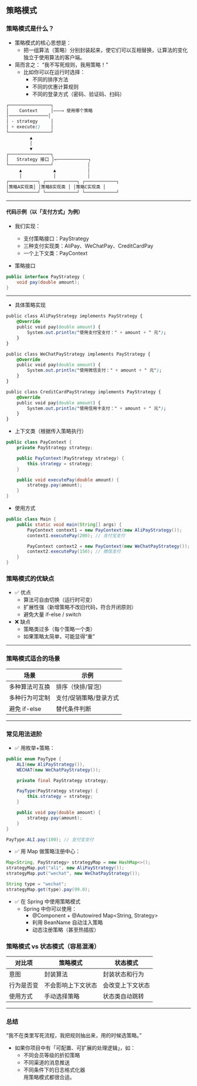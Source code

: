 ## 策略模式
### 策略模式是什么？
- 策略模式的核心思想是：
  - 把一组算法（策略）分别封装起来，使它们可以互相替换，让算法的变化独立于使用算法的客户端。  
- 简而言之： “我不写死规则，我用策略！”
  - 比如你可以在运行时选择：
    - 不同的排序方法
    - 不同的优惠计算规则
    - 不同的登录方式（密码、验证码、扫码）  
```css
┌────────────────┐
│    Context     │———→ 使用哪个策略
│───────────────│
│ - strategy     │
│ + execute()    │
└────────────────┘
         ▲
         │
         ▼
┌────────────────┐
│   Strategy 接口 │←────────────┐
└────────────────┘             │
     ▲            ▲            │
     │            │            │
┌───────────┐ ┌────────────┐ ┌────────────┐
│策略A实现类│ │策略B实现类 │ │策略C实现类 │
└───────────┘ └────────────┘ └────────────┘

```  
---  
#### 代码示例（以「支付方式」为例）
- 我们实现：
  - 支付策略接口：PayStrategy
  - 三种支付实现类：AliPay、WeChatPay、CreditCardPay
  - 一个上下文类：PayContext

- 策略接口  
```java
public interface PayStrategy {
    void pay(double amount);
}

```  
---  
- 具体策略实现  
```css
public class AliPayStrategy implements PayStrategy {
    @Override
    public void pay(double amount) {
        System.out.println("使用支付宝支付：" + amount + " 元");
    }
}

public class WeChatPayStrategy implements PayStrategy {
    @Override
    public void pay(double amount) {
        System.out.println("使用微信支付：" + amount + " 元");
    }
}

public class CreditCardPayStrategy implements PayStrategy {
    @Override
    public void pay(double amount) {
        System.out.println("使用信用卡支付：" + amount + " 元");
    }
}

```  
- 上下文类（根据传入策略执行）  
```java
public class PayContext {
    private PayStrategy strategy;

    public PayContext(PayStrategy strategy) {
        this.strategy = strategy;
    }

    public void executePay(double amount) {
        strategy.pay(amount);
    }
}

```  
- 使用方式  
```java
public class Main {
    public static void main(String[] args) {
        PayContext context1 = new PayContext(new AliPayStrategy());
        context1.executePay(200); // 支付宝支付

        PayContext context2 = new PayContext(new WeChatPayStrategy());
        context2.executePay(150); // 微信支付
    }
}

```  
### 策略模式的优缺点

- ✅ 优点
  - 算法可自由切换（运行时可变）
  - 扩展性强（新增策略不改旧代码，符合开闭原则）
  - 避免大量 if-else / switch
- ❌ 缺点
  - 策略类过多（每个策略一个类）
  - 如果策略太简单，可能显得“重”  
---  
### 策略模式适合的场景
| 场景         | 示例           |
| ---------- | ------------ |
| 多种算法可互换    | 排序（快排/冒泡）    |
| 多种行为可定制    | 支付/促销策略/登录方式 |
| 避免 if-else | 替代条件判断       |
---  
### 常见用法进阶
- ✅ 用枚举+策略：
```java
public enum PayType {
    ALI(new AliPayStrategy()),
    WECHAT(new WeChatPayStrategy());

    private final PayStrategy strategy;

    PayType(PayStrategy strategy) {
        this.strategy = strategy;
    }

    public void pay(double amount) {
        strategy.pay(amount);
    }
}

```  
```java
PayType.ALI.pay(100); // 支付宝支付

```  
- ✅ 用 Map 做策略注册中心：  
```java
Map<String, PayStrategy> strategyMap = new HashMap<>();
strategyMap.put("ali", new AliPayStrategy());
strategyMap.put("wechat", new WeChatPayStrategy());

String type = "wechat";
strategyMap.get(type).pay(99.0);

```  
- ✅ 在 Spring 中使用策略模式  
  - Spring 中你可以使用：
    - @Component + @Autowired Map<String, Strategy>
    - 利用 BeanName 自动注入策略
    - 动态注册策略（甚至热插拔）  
### 策略模式 vs 状态模式（容易混淆）
| 对比项   | 策略模式      | 状态模式     |
| ----- | --------- | -------- |
| 意图    | 封装算法      | 封装状态和行为  |
| 行为是否变 | 不会影响上下文状态 | 会改变上下文状态 |
| 使用方式  | 手动选择策略    | 状态类自动跳转  |
---  
### 总结
“我不在类里写死流程，我把规则抽出来，用的时候选策略。”
- 如果你项目中有「可配置、可扩展的处理逻辑」，如：
   - 不同会员等级的折扣策略
   - 不同渠道的消息推送
   - 不同条件下的日志格式化器  
用策略模式都很合适。